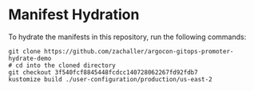 # Manifest Hydration

To hydrate the manifests in this repository, run the following commands:

```shell
git clone https://github.com/zachaller/argocon-gitops-promoter-hydrate-demo
# cd into the cloned directory
git checkout 3f540fcf8845448fcdcc140728062267fd92fdb7
kustomize build ./user-configuration/production/us-east-2
```
